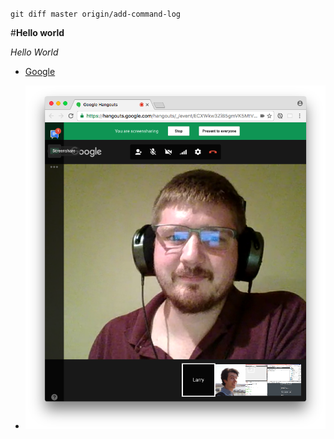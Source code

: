 `git diff master origin/add-command-log`

#**Hello world**

*Hello World*

* [Google](https://www.google.com)

* ![GPS 1.1](GPS1_1.png)
